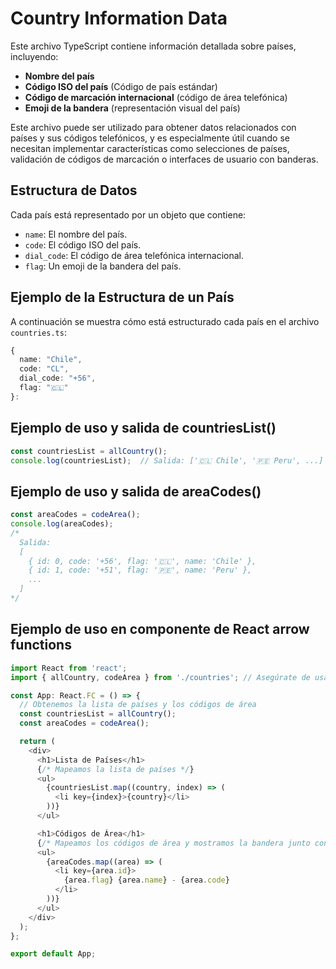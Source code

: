 # Country Information Data

Este archivo TypeScript contiene información detallada sobre países, incluyendo:
- **Nombre del país**
- **Código ISO del país** (Código de país estándar)
- **Código de marcación internacional** (código de área telefónica)
- **Emoji de la bandera** (representación visual del país)

Este archivo puede ser utilizado para obtener datos relacionados con países y sus códigos telefónicos, y es especialmente útil cuando se necesitan implementar características como selecciones de países, validación de códigos de marcación o interfaces de usuario con banderas.

## Estructura de Datos

Cada país está representado por un objeto que contiene:
- `name`: El nombre del país.
- `code`: El código ISO del país.
- `dial_code`: El código de área telefónica internacional.
- `flag`: Un emoji de la bandera del país.

## Ejemplo de la Estructura de un País

A continuación se muestra cómo está estructurado cada país en el archivo `countries.ts`:

```typescript
{
  name: "Chile",
  code: "CL",
  dial_code: "+56",
  flag: "🇨🇱"
}:
```

## Ejemplo de uso y salida de countriesList()

```typescript
const countriesList = allCountry();
console.log(countriesList);  // Salida: ['🇨🇱 Chile', '🇵🇪 Peru', ...]
```

## Ejemplo de uso y salida de areaCodes()
```typescript
const areaCodes = codeArea();
console.log(areaCodes);
/*
  Salida:
  [
    { id: 0, code: '+56', flag: '🇨🇱', name: 'Chile' },
    { id: 1, code: '+51', flag: '🇵🇪', name: 'Peru' },
    ...
  ]
*/
```

## Ejemplo de uso en componente de React arrow functions
```typescript
import React from 'react';
import { allCountry, codeArea } from './countries'; // Asegúrate de usar la ruta correcta

const App: React.FC = () => {
  // Obtenemos la lista de países y los códigos de área
  const countriesList = allCountry();
  const areaCodes = codeArea();

  return (
    <div>
      <h1>Lista de Países</h1>
      {/* Mapeamos la lista de países */}
      <ul>
        {countriesList.map((country, index) => (
          <li key={index}>{country}</li>
        ))}
      </ul>

      <h1>Códigos de Área</h1>
      {/* Mapeamos los códigos de área y mostramos la bandera junto con el nombre y código de área */}
      <ul>
        {areaCodes.map((area) => (
          <li key={area.id}>
            {area.flag} {area.name} - {area.code}
          </li>
        ))}
      </ul>
    </div>
  );
};

export default App;

```
